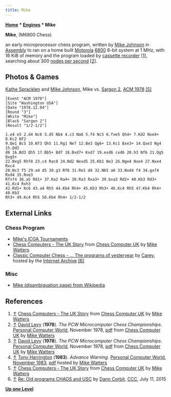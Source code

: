 ```yaml
---
title: Mike
---
```

**[Home](Home "Home") \* [Engines](Engines "Engines") \* Mike**


**Mike**, (M6800 Chess)  

an early microprocessor chess program, written by [Mike Johnson](Mike_Johnson "Mike Johnson") in [Assembly](Assembly "Assembly") to ran on a home built [Motorola](index.php?title=Motorola&action=edit&redlink=1 "Motorola (page does not exist)") [6800](6800 "6800") 8-bit system at 1 MHz, with 16 KiB of memory and the program loaded by [cassette recorder](https://en.wikipedia.org/wiki/Cassette_deck) <a id="cite-note-1" href="#cite-ref-1">[1]</a>, searching about 300 [nodes per second](Nodes_per_Second "Nodes per Second") <a id="cite-note-2" href="#cite-ref-2">[2]</a>. 



## Photos & Games


 [](http://www.chesscomputeruk.com/html/chess_computers_-_the_uk_story.html) 
[Kathe Spracklen](Kathe_Spracklen "Kathe Spracklen") and [Mike Johnson](Mike_Johnson "Mike Johnson"), Mike vs. [Sargon 2](Sargon "Sargon"), [ACM 1978](ACM_1978 "ACM 1978") <a id="cite-note-5" href="#cite-ref-5">[5]</a>




```
[Event "ACM 1978"]
[Site "Washington USA"]
[Date "1978.12.04"]
[Round "3"]
[White "Mike"]
[Black "Sargon 2"]
[Result "1/2-1/2"]

1.e4 e5 2.d4 Nc6 3.d5 Nb4 4.c3 Na6 5.f4 Nc5 6.fxe5 Qh4+ 7.Kd2 Nxe4+ 8.Kc2 Nf2 
9.Qe1 Bc5 10.Nf3 Qh5 11.Rg1 Ne7 12.Be3 Qg6+ 13.Kc1 Bxe3+ 14.Qxe3 Ng4 15.Qd2 
d6 16.Bd3 Qh5 17.Bb5+ Bd7 18.Bxd7+ Kxd7 19.exd6 cxd6 20.h3 Nf6 21.Qg5 Qxg5+ 
22.Nxg5 Rhf8 23.c4 Rac8 24.Nd2 Nexd5 25.Kb1 Ne3 26.Nge4 Nxe4 27.Nxe4 Rxc4 
28.Nc3 f5 29.a4 d5 30.g3 Rf6 31.Re1 d4 32.Nb5 a6 33.Nxd4 f4 34.gxf4 Rxd4 35.Rxe3 
Rfxf4 36.a5 Rd1+ 37.Ka2 Ra4+ 38.Ra3 Rxa3+ 39.bxa3 Rd2+ 40.Kb3 Rd3+ 41.Kc4 Rxh3 
42.Rd1+ Kc6 43.a4 Rh5 44.Kb4 Rh4+ 45.Kb3 Rh3+ 46.Kc4 Rh5 47.Kb4 Rh4+ 48.Kb3 
Rh3+ 49.Kc4 Rh5 50.Kb4 Rh4+ 1/2-1/2

```

  




## External Links


### Chess Program


* [Mike's ICGA Tournaments](https://www.game-ai-forum.org/icga-tournaments/program.php?id=459)
* [Chess Computers - The UK Story](http://www.chesscomputeruk.com/html/chess_computers_-_the_uk_story.html) from [Chess Computer UK](http://www.chesscomputeruk.com/index.html) by [Mike Watters](Mike_Watters "Mike Watters")
* [Classic Computer Chess - ... The programs of yesteryear](http://web.archive.org/web/20071221115817/http://classicchess.googlepages.com/Chess.htm) by [Carey](Carey_Bloodworth "Carey Bloodworth"), hosted by the [Internet Archive](https://en.wikipedia.org/wiki/Internet_Archive) <a id="cite-note-6" href="#cite-ref-6">[6]</a>


### Misc


* [Mike (disambiguation page) from Wikipedia](https://en.wikipedia.org/wiki/Mike)


## References


1. <a id="cite-ref-1" href="#cite-note-1">↑</a> [Chess Computers - The UK Story](http://www.chesscomputeruk.com/html/chess_computers_-_the_uk_story.html) from [Chess Computer UK](http://www.chesscomputeruk.com/index.html) by [Mike Watters](Mike_Watters "Mike Watters")
2. <a id="cite-ref-2" href="#cite-note-2">↑</a> [David Levy](David_Levy "David Levy") (**1978**). *The PCW Microcomputer Chess Championships*. [Personal Computer World](Personal_Computer_World "Personal Computer World"), November 1978, [pdf](http://www.chesscomputeruk.com/PCW-MCC_1978.pdf) from [Chess Computer UK](http://www.chesscomputeruk.com/index.html) by [Mike Watters](Mike_Watters "Mike Watters")
3. <a id="cite-ref-3" href="#cite-note-3">↑</a> [David Levy](David_Levy "David Levy") (**1978**). *The PCW Microcomputer Chess Championships*. [Personal Computer World](Personal_Computer_World "Personal Computer World"), November 1978, [pdf](http://www.chesscomputeruk.com/PCW-MCC_1978.pdf) from [Chess Computer UK](http://www.chesscomputeruk.com/index.html) by [Mike Watters](Mike_Watters "Mike Watters")
4. <a id="cite-ref-4" href="#cite-note-4">↑</a> [Tony Harrington](Tony_Harrington "Tony Harrington") (**1983**). *Advance Warning*. [Personal Computer World](Personal_Computer_World "Personal Computer World"), [November 1983](http://www.chesscomputeruk.com/html/publication_archive_1983.html), [pdf](http://www.chesscomputeruk.com/PCW_November_1983.pdf) hosted by [Mike Watters](Mike_Watters "Mike Watters")
5. <a id="cite-ref-5" href="#cite-note-5">↑</a> [Chess Computers - The UK Story](http://www.chesscomputeruk.com/html/chess_computers_-_the_uk_story.html) from [Chess Computer UK](http://www.chesscomputeruk.com/index.html) by [Mike Watters](Mike_Watters "Mike Watters")
6. <a id="cite-ref-6" href="#cite-note-6">↑</a> [Re: Old programs CHAOS and USC](http://www.talkchess.com/forum/viewtopic.php?t=56938&start=2) by [Dann Corbit](Dann_Corbit "Dann Corbit"), [CCC](CCC "CCC"), July 11, 2015

**[Up one Level](Engines "Engines")**







 
